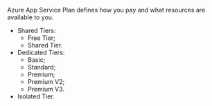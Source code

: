 Azure App Service Plan defines how you pay and what resources are available to you.

- Shared Tiers:
	- Free Tier;
	- Shared Tier.
- Dedicated Tiers:
	- Basic;
	- Standard;
	- Premium;
	- Premium V2;
	- Premium V3.
- Isolated Tier.